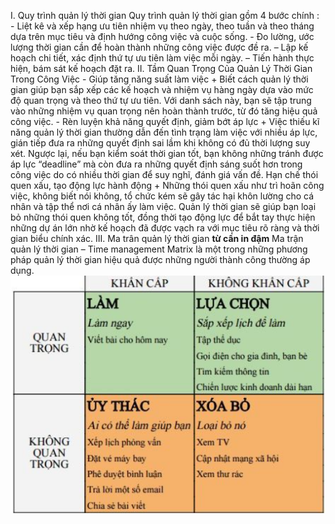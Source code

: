 I. Quy trình quản lý thời gian
    Quy trình quản lý thời gian gồm 4 bước chính :
    - Liệt kê và xếp hạng ưu tiên nhiệm vụ theo ngày, theo tuần và theo tháng dựa trên mục tiêu và định hướng công việc và cuộc sống.
    - Đo lường, ước lượng thời gian cần để hoàn thành những công việc được đề ra.
    – Lập kế hoạch chi tiết, xác định thứ tự ưu tiên làm việc mỗi ngày.
    – Tiến hành thực hiện, bám sát kế hoạch đặt ra.
II. Tầm Quan Trọng Của Quản Lý Thời Gian Trong Công Việc
    - Giúp tăng năng suất làm việc 
        + Biết cách quản lý thời gian giúp bạn sắp xếp các kế hoạch và nhiệm vụ hàng ngày dựa vào mức độ quan trọng và theo thứ tự ưu tiên. Với danh sách này, bạn sẽ tập trung vào những nhiệm vụ quan trọng nên hoàn thành trước, từ đó tăng hiệu quả công việc.
    - Rèn luyện khả năng quyết định, giảm bớt áp lực 
        + Việc thiếu kĩ năng quản lý thời gian thường dẫn đến tình trạng làm việc với nhiều áp lực, gián tiếp đưa ra những quyết định sai lầm khi không có đủ thời lượng suy xét. Ngược lại, nếu bạn kiểm soát thời gian tốt, bạn không những tránh được áp lực “deadline” mà còn đưa ra những quyết định sáng suốt hơn trong công việc do có nhiều thời gian để suy nghĩ, đánh giá vấn đề.
    Hạn chế thói quen xấu, tạo động lực hành động
        + Những thói quen xấu như trì hoãn công việc, không biết nói không, tổ chức kém sẽ gây tác hại khôn lường cho cá nhân và tập thể nơi cá nhân ấy làm việc. Quản lý thời gian sẽ giúp bạn loại bỏ những thói quen không tốt, đồng thời tạo động lực để bắt tay thực hiện những dự án lớn nhờ kế hoạch đã được vạch ra với mục tiêu rõ ràng và thời gian biểu chính xác.
III. Ma trân quản lý thời gian **từ cần in đậm**
    Ma trận quản lý thời gian – Time management Matrix là một trong những phương pháp quản lý thời gian hiệu quả được những người thành công thường áp dụng.
    <img src="img/KNM\tg.PNG">
